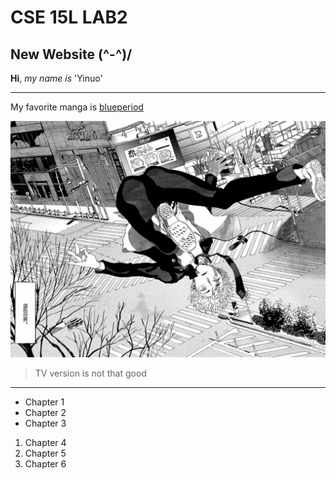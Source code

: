 # CSE 15L LAB2
## New Website \(^-^)/

**Hi**, *my name is* 'Yinuo'

---

My favorite manga is [blueperiod](https://en.wikipedia.org/wiki/Blue_Period_(manga))

![Here is one classic scene](9B287000-D843-43A6-9A09-357DB129BD52_1_105_c.jpeg)

> TV version is not that good

---

* Chapter 1
* Chapter 2
* Chapter 3

1. Chapter 4
2. Chapter 5
3. Chapter 6


